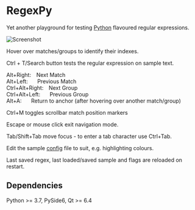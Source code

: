 # RegexPy

Yet another playground for testing <ins>Python</ins> flavoured regular expressions.

![Screenshot](./screenshots/regexpy.gif)

Hover over matches/groups to identify their indexes.

Ctrl + T/Search button tests the regular expression on sample text. 

Alt+Right:&emsp;Next Match<br/>
Alt+Left:&emsp;&ensp;&nbsp;Previous Match<br/>
Ctrl+Alt+Right:&emsp;Next Group<br/>
Ctrl+Alt+Left:&emsp;&ensp;&nbsp;Previous Group<br/>
Alt+A:&emsp;&ensp;&nbsp;Return to anchor (after hovering over another match/group)<br/>

Ctrl+M toggles scrollbar match position markers 

Escape or mouse click exit navigation mode.

Tab/Shift+Tab move focus - to enter a tab character use Ctrl+Tab.

Edit the sample [config](./regexpy.conf) file to suit, e.g. highlighting colours.

Last saved regex, last loaded/saved sample and flags are reloaded on restart.

## Dependencies

Python >= 3.7, PySide6, Qt >= 6.4